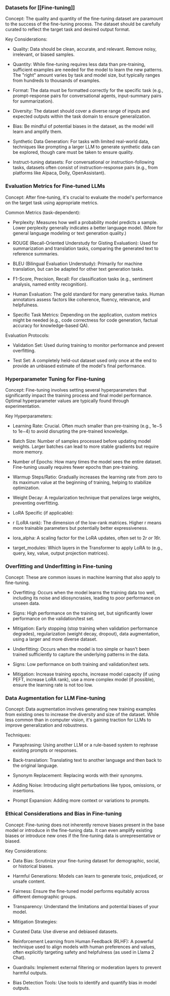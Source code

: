 

### Datasets for [[Fine-tuning]]

Concept: The quality and quantity of the fine-tuning dataset are paramount to the success of the fine-tuning process. The dataset should be carefully curated to reflect the target task and desired output format.

Key Considerations:

- Quality: Data should be clean, accurate, and relevant. Remove noisy, irrelevant, or biased samples.
    
- Quantity: While fine-tuning requires less data than pre-training, sufficient examples are needed for the model to learn the new patterns. The "right" amount varies by task and model size, but typically ranges from hundreds to thousands of examples.
    
- Format: The data must be formatted correctly for the specific task (e.g., prompt-response pairs for conversational agents, input-summary pairs for summarization).
    
- Diversity: The dataset should cover a diverse range of inputs and expected outputs within the task domain to ensure generalization.
    
- Bias: Be mindful of potential biases in the dataset, as the model will learn and amplify them.
    
- Synthetic Data Generation: For tasks with limited real-world data, techniques like prompting a larger LLM to generate synthetic data can be explored, though care must be taken to ensure quality.
    
- Instruct-tuning datasets: For conversational or instruction-following tasks, datasets often consist of instruction-response pairs (e.g., from platforms like Alpaca, Dolly, OpenAssistant).
    

### Evaluation Metrics for Fine-tuned LLMs

Concept: After fine-tuning, it's crucial to evaluate the model's performance on the target task using appropriate metrics.

Common Metrics (task-dependent):

- Perplexity: Measures how well a probability model predicts a sample. Lower perplexity generally indicates a better language model. (More for general language modeling or text generation quality.)
    
- ROUGE (Recall-Oriented Understudy for Gisting Evaluation): Used for summarization and translation tasks, comparing the generated text to reference summaries.
    
- BLEU (Bilingual Evaluation Understudy): Primarily for machine translation, but can be adapted for other text generation tasks.
    
- F1-Score, Precision, Recall: For classification tasks (e.g., sentiment analysis, named entity recognition).
    
- Human Evaluation: The gold standard for many generative tasks. Human annotators assess factors like coherence, fluency, relevance, and helpfulness.
    
- Specific Task Metrics: Depending on the application, custom metrics might be needed (e.g., code correctness for code generation, factual accuracy for knowledge-based QA).
    

Evaluation Protocols:

- Validation Set: Used during training to monitor performance and prevent overfitting.
    
- Test Set: A completely held-out dataset used only once at the end to provide an unbiased estimate of the model's final performance.
    

### Hyperparameter Tuning for Fine-tuning

Concept: Fine-tuning involves setting several hyperparameters that significantly impact the training process and final model performance. Optimal hyperparameter values are typically found through experimentation.

Key Hyperparameters:

- Learning Rate: Crucial. Often much smaller than pre-training (e.g., 1e−5 to 1e−4) to avoid disrupting the pre-trained knowledge.
    
- Batch Size: Number of samples processed before updating model weights. Larger batches can lead to more stable gradients but require more memory.
    
- Number of Epochs: How many times the model sees the entire dataset. Fine-tuning usually requires fewer epochs than pre-training.
    
- Warmup Steps/Ratio: Gradually increases the learning rate from zero to its maximum value at the beginning of training, helping to stabilize optimization.
    
- Weight Decay: A regularization technique that penalizes large weights, preventing overfitting.
    
- LoRA Specific (if applicable):
    

- r (LoRA rank): The dimension of the low-rank matrices. Higher r means more trainable parameters but potentially better expressiveness.
    
- lora_alpha: A scaling factor for the LoRA updates, often set to 2*r or 16*r.
    
- target_modules: Which layers in the Transformer to apply LoRA to (e.g., query, key, value, output projection matrices).
    

### Overfitting and Underfitting in Fine-tuning

Concept: These are common issues in machine learning that also apply to fine-tuning.

- Overfitting: Occurs when the model learns the training data too well, including its noise and idiosyncrasies, leading to poor performance on unseen data.
    

- Signs: High performance on the training set, but significantly lower performance on the validation/test set.
    
- Mitigation: Early stopping (stop training when validation performance degrades), regularization (weight decay, dropout), data augmentation, using a larger and more diverse dataset.
    

- Underfitting: Occurs when the model is too simple or hasn't been trained sufficiently to capture the underlying patterns in the data.
    

- Signs: Low performance on both training and validation/test sets.
    
- Mitigation: Increase training epochs, increase model capacity (if using PEFT, increase LoRA rank), use a more complex model (if possible), ensure the learning rate is not too low.
    

###  Data Augmentation for LLM Fine-tuning

Concept: Data augmentation involves generating new training examples from existing ones to increase the diversity and size of the dataset. While less common than in computer vision, it's gaining traction for LLMs to improve generalization and robustness.

Techniques:

- Paraphrasing: Using another LLM or a rule-based system to rephrase existing prompts or responses.
    
- Back-translation: Translating text to another language and then back to the original language.
    
- Synonym Replacement: Replacing words with their synonyms.
    
- Adding Noise: Introducing slight perturbations like typos, omissions, or insertions.
    
- Prompt Expansion: Adding more context or variations to prompts.
    

###  Ethical Considerations and Bias in Fine-tuning

Concept: Fine-tuning does not inherently remove biases present in the base model or introduce in the fine-tuning data. It can even amplify existing biases or introduce new ones if the fine-tuning data is unrepresentative or biased.

Key Considerations:

- Data Bias: Scrutinize your fine-tuning dataset for demographic, social, or historical biases.
    
- Harmful Generations: Models can learn to generate toxic, prejudiced, or unsafe content.
    
- Fairness: Ensure the fine-tuned model performs equitably across different demographic groups.
    
- Transparency: Understand the limitations and potential biases of your model.
    
- Mitigation Strategies:
    

- Curated Data: Use diverse and debiased datasets.
    
- Reinforcement Learning from Human Feedback (RLHF): A powerful technique used to align models with human preferences and values, often explicitly targeting safety and helpfulness (as used in Llama 2 Chat).
    
- Guardrails: Implement external filtering or moderation layers to prevent harmful outputs.
    
- Bias Detection Tools: Use tools to identify and quantify bias in model outputs.
    
